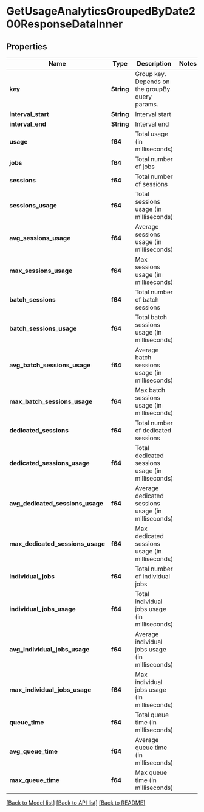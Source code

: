 # GetUsageAnalyticsGroupedByDate200ResponseDataInner

## Properties

Name | Type | Description | Notes
------------ | ------------- | ------------- | -------------
**key** | **String** | Group key. Depends on the groupBy query params. | 
**interval_start** | **String** | Interval start | 
**interval_end** | **String** | Interval end | 
**usage** | **f64** | Total usage (in milliseconds) | 
**jobs** | **f64** | Total number of jobs | 
**sessions** | **f64** | Total number of sessions | 
**sessions_usage** | **f64** | Total sessions usage (in milliseconds) | 
**avg_sessions_usage** | **f64** | Average sessions usage (in milliseconds) | 
**max_sessions_usage** | **f64** | Max sessions usage (in milliseconds) | 
**batch_sessions** | **f64** | Total number of batch sessions | 
**batch_sessions_usage** | **f64** | Total batch sessions usage (in milliseconds) | 
**avg_batch_sessions_usage** | **f64** | Average batch sessions usage (in milliseconds) | 
**max_batch_sessions_usage** | **f64** | Max batch sessions usage (in milliseconds) | 
**dedicated_sessions** | **f64** | Total number of dedicated sessions | 
**dedicated_sessions_usage** | **f64** | Total dedicated sessions usage (in milliseconds) | 
**avg_dedicated_sessions_usage** | **f64** | Average dedicated sessions usage (in milliseconds) | 
**max_dedicated_sessions_usage** | **f64** | Max dedicated sessions usage (in milliseconds) | 
**individual_jobs** | **f64** | Total number of individual jobs | 
**individual_jobs_usage** | **f64** | Total individual jobs usage  (in milliseconds) | 
**avg_individual_jobs_usage** | **f64** | Average individual jobs usage  (in milliseconds) | 
**max_individual_jobs_usage** | **f64** | Max individual jobs usage (in milliseconds) | 
**queue_time** | **f64** | Total queue time (in milliseconds) | 
**avg_queue_time** | **f64** | Average queue time (in milliseconds) | 
**max_queue_time** | **f64** | Max queue time  (in milliseconds) | 

[[Back to Model list]](../README.md#documentation-for-models) [[Back to API list]](../README.md#documentation-for-api-endpoints) [[Back to README]](../README.md)


